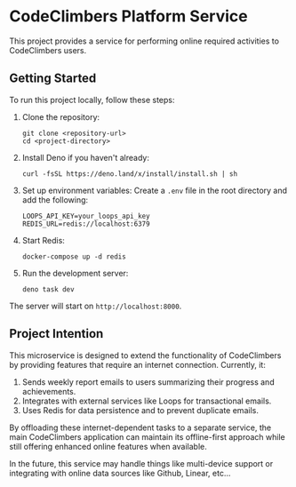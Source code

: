 # CodeClimbers Platform Service

This project provides a service for performing online required activities to CodeClimbers users.

## Getting Started

To run this project locally, follow these steps:

1. Clone the repository:
   ```
   git clone <repository-url>
   cd <project-directory>
   ```

2. Install Deno if you haven't already:
   ```
   curl -fsSL https://deno.land/x/install/install.sh | sh
   ```

3. Set up environment variables:
   Create a `.env` file in the root directory and add the following:
   ```
   LOOPS_API_KEY=your_loops_api_key
   REDIS_URL=redis://localhost:6379
   ```

4. Start Redis:
   ```
   docker-compose up -d redis
   ```

5. Run the development server:
   ```
   deno task dev
   ```

The server will start on `http://localhost:8000`.

## Project Intention

This microservice is designed to extend the functionality of CodeClimbers by providing features that require an internet connection. Currently, it:

1. Sends weekly report emails to users summarizing their progress and achievements.
2. Integrates with external services like Loops for transactional emails.
3. Uses Redis for data persistence and to prevent duplicate emails.

By offloading these internet-dependent tasks to a separate service, the main CodeClimbers application can maintain its offline-first approach while still offering enhanced online features when available.

In the future, this service may handle things like multi-device support or integrating with online data sources like Github, Linear, etc...